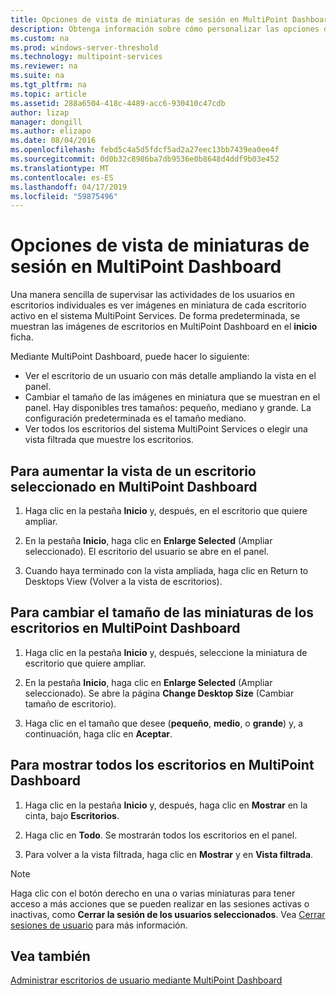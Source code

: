 ```yaml
---
title: Opciones de vista de miniaturas de sesión en MultiPoint Dashboard
description: Obtenga información sobre cómo personalizar las opciones de vista de MultiPoint Services
ms.custom: na
ms.prod: windows-server-threshold
ms.technology: multipoint-services
ms.reviewer: na
ms.suite: na
ms.tgt_pltfrm: na
ms.topic: article
ms.assetid: 288a6504-418c-4489-acc6-930410c47cdb
author: lizap
manager: dongill
ms.author: elizapo
ms.date: 08/04/2016
ms.openlocfilehash: febd5c4a5d5fdcf5ad2a27eec13bb7439ea0ee4f
ms.sourcegitcommit: 0d0b32c8986ba7db9536e0b8648d4ddf9b03e452
ms.translationtype: MT
ms.contentlocale: es-ES
ms.lasthandoff: 04/17/2019
ms.locfileid: "59875496"
---
```

# <a name="view-options-for-session-thumbnails-in-multipoint-dashboard"></a>Opciones de vista de miniaturas de sesión en MultiPoint Dashboard
Una manera sencilla de supervisar las actividades de los usuarios en escritorios individuales es ver imágenes en miniatura de cada escritorio activo en el sistema MultiPoint Services. De forma predeterminada, se muestran las imágenes de escritorios en MultiPoint Dashboard en el **inicio** ficha.  
  
Mediante MultiPoint Dashboard, puede hacer lo siguiente:  
  
- Ver el escritorio de un usuario con más detalle ampliando la vista en el panel.  
- Cambiar el tamaño de las imágenes en miniatura que se muestran en el panel. Hay disponibles tres tamaños: pequeño, mediano y grande. La configuración predeterminada es el tamaño mediano.  
- Ver todos los escritorios del sistema MultiPoint Services o elegir una vista filtrada que muestre los escritorios.  
  
## <a name="to-enlarge-the-view-of-a-selected-desktop-in-multipoint-dashboard"></a>Para aumentar la vista de un escritorio seleccionado en MultiPoint Dashboard  
  
1.  Haga clic en la pestaña **Inicio** y, después, en el escritorio que quiere ampliar.  
  
2.  En la pestaña **Inicio**, haga clic en **Enlarge Selected** (Ampliar seleccionado). El escritorio del usuario se abre en el panel.  
  
3.  Cuando haya terminado con la vista ampliada, haga clic en Return to Desktops View (Volver a la vista de escritorios).  
  
## <a name="to-change-the-size-of-desktop-thumbnails-in-multipoint-dashboard"></a>Para cambiar el tamaño de las miniaturas de los escritorios en MultiPoint Dashboard  
  
1.  Haga clic en la pestaña **Inicio** y, después, seleccione la miniatura de escritorio que quiere ampliar.  
  
2.  En la pestaña **Inicio**, haga clic en **Enlarge Selected** (Ampliar seleccionado). Se abre la página **Change Desktop Size** (Cambiar tamaño de escritorio).  
  
3.  Haga clic en el tamaño que desee (**pequeño**, **medio**, o **grande**) y, a continuación, haga clic en **Aceptar**.  
  
## <a name="to-show-all-desktops-in-multipoint-dashboard"></a>Para mostrar todos los escritorios en MultiPoint Dashboard  
  
1.  Haga clic en la pestaña **Inicio** y, después, haga clic en **Mostrar** en la cinta, bajo **Escritorios**.  
  
2.  Haga clic en **Todo**. Se mostrarán todos los escritorios en el panel.  
  
3.  Para volver a la vista filtrada, haga clic en **Mostrar** y en **Vista filtrada**.  

>[!NOTE] 
> Haga clic con el botón derecho en una o varias miniaturas para tener acceso a más acciones que se pueden realizar en las sesiones activas o inactivas, como **Cerrar la sesión de los usuarios seleccionados**. Vea [Cerrar sesiones de usuario](Log-Off-User-Sessions.md) para más información.

## <a name="see-also"></a>Vea también  
[Administrar escritorios de usuario mediante MultiPoint Dashboard](Manage-User-Desktops-Using-MultiPoint-Dashboard.md)